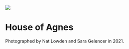 <a href="https://juncture-digital.org"><img src="https://gitcdn.link/repo/jstor-labs/juncture/main/images/ve-button.png"></a>

<param ve-config header="header" main="now-and-then">

<param ve-compare manifest="gh:kent-map/images/House_of_Agnes_1905.yaml" region="pct:0,1,99,99">
<param ve-compare manifest="gh:kent-map/images/House_of_Agnes_2021.yaml">

# House of Agnes

Photographed by Nat Lowden and Sara Gelencer in 2021. 

